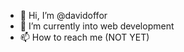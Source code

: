 - 👋 Hi, I’m @davidoffor
- 👀 I’m currently into web development
- 📫 How to reach me (NOT YET)

<!---
davidoffor/davidoffor is a ✨ special ✨ repository because its `README.md` (this file) appears on your GitHub profile.
You can click the Preview link to take a look at your changes.
--->
